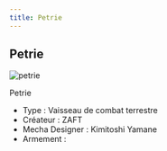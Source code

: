 ```yaml
---
title: Petrie
---
```


Petrie
------

![petrie](/images/stories/saga/gundamseed/mechas/zaft/petrie.png)


Petrie  
  
- Type : Vaisseau de combat terrestre   
- Créateur : ZAFT   
- Mecha Designer : Kimitoshi Yamane   
- Armement :

